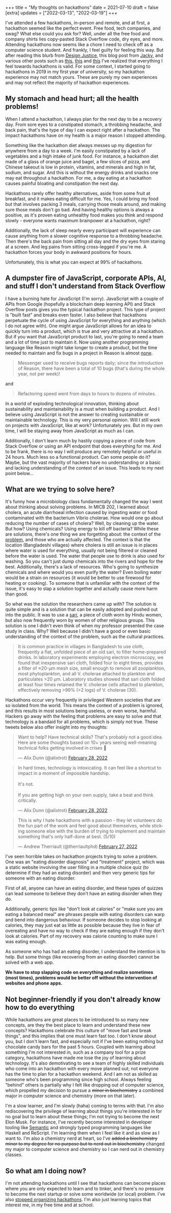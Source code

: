 +++
title = "My thoughts on hackathons"
date = 2021-07-10
draft = false
[extra]
updates = ["2022-03-13", "2022-03-19"]
+++

I've attended a few hackathons, in-person and remote, and at first, a hackathon seemed like the perfect event. Free food, tech companies, and swag? What else could you ask for? Well, under all the free food and company shirts lies copy-pasted Stack Overflow code, dry eyes, and more. Attending hackathons now seems like a chore I need to check off as a computer science student. And frankly, I feel guilty for feeling this way. But after reading this blurb from [Design Justice](https://files.slack.com/files-pri/T01V91WKPRS-F0237LNNB25/image.png), this blog post from [Jacky](https://jzhao.xyz/posts/hackathons/?ref=home), and various other posts such as [this](https://www.quora.com/Why-might-someone-really-like-programming-contests-but-have-no-desire-to-go-to-a-hackathon), [this](https://dev.to/shobhitic/why-i-am-not-going-to-attend-hackathons-anymore-2896) and [this](https://thedailytexan.com/2018/05/02/fall-out-of-love-with-the-hackathon/) I've realized that everything I feel towards hackathons is valid. For some context, I started going to hackathons in 2019 in my first year of university, so my hackathon experience may not match yours. These are purely my own experiences and may not reflect the majority of hackathon experiences.

## My stomach and head hurt; all the health problems!
When I attend a hackathon, I always plan for the next day to be a recovery day. From sore eyes to a constipated stomach, a throbbing headache, and back pain, that's the type of day I can expect right after a hackathon. The impact hackathons have on my health is a major reason I stopped attending. 

Something like the hackathon diet always messes up my digestion for anywhere from a day to a week. I'm easily constipated by a lack of vegetables and a high intake of junk food. For instance, a hackathon diet made of a glass of orange juice and bagel, a few slices of pizza, and Chinese takeout is low in protein, vitamins, and minerals and high in fat, sodium, and sugar. And this is without the energy drinks and snacks one may eat throughout a hackathon. For me, a day eating at a hackathon causes painful bloating and constipation the next day. 

Hackathons rarely offer healthy alternatives, aside from some fruit at breakfast, and it makes eating difficult for me. Yes, I could bring my food but that involves packing 3 meals, carrying those meals around, and making sure those meals don't go bad. And having healthy options is always a positive, as it's proven eating unhealthy food makes you think and respond slowly - everyone wants maximum brainpower at a hackathon, right?

Additionally, the lack of sleep nearly every participant will experience can cause anything from a slower cognitive response to a throbbing headache. Then there's the back pain from sitting all day and the dry eyes from staring at a screen. And leg pains from sitting cross-legged if you're me. A hackathon forces your body in awkward positions for hours. 

Unfortunately, this is what you can expect at 99% of hackathons. 

## A dumpster fire of JavaScript, corporate APIs, AI, and stuff I don't understand from Stack Overflow
I have a burning hate for JavaScript (I'm sorry). JavaScript with a couple of APIs from Google (hopefully a blockchain deep learning API) and Stack Overflow posts gives you the typical hackathon project. This type of project is "built fast" and breaks even faster. I also believe that hackathons perpetuate the cycle of using JavaScript for everything and anything (which I do not agree with). One might argue JavaScript allows for an idea to quickly turn into a product, which is true and very attractive at a hackathon. But if you want that JavaScript product to last, you're going to need a team and a lot of time just to maintain it. Now using another programming language like Reason might take longer to create a product, but the time needed to maintain and fix bugs in a project in Reason is almost [none](https://reasonml.github.io/blog/2017/09/08/messenger-50-reason). 

> Messenger used to receive bugs reports daily; since the introduction of Reason, there have been a total of 10 bugs (that's during the whole year, not per week)! 

and 

> Refactoring speed went from days to hours to dozens of minutes. 

In a world of exploding technological innovation, thinking about sustainability and maintainability is a must when building a product. And I believe using JavaScript is not the answer to creating sustainable or maintainable technology. This is my very personal opinion. Will I still work on projects with JavaScript, like at work? Unfortunately yes. But in my own time, I will be staying away from JavaScript as much as I can. 

Additionally, I don't learn much by hastily copying a piece of code from Stack Overflow or using an API endpoint that does everything for me. And to be frank, there is no way I will produce any remotely helpful or useful in 24 hours. Much less so a functional product. Can some people do it? Maybe, but the vast majority of hackers have no understanding or a basic and lacking understanding of the context of an issue. This leads to my next point below...

## What are we trying to solve here?
It's funny how a microbiology class fundamentally changed the way I went about thinking about solving problems. In MICB 202, I learned about cholera, an acute diarrhoeal infection caused by ingesting water or food contaminated with the bacterium Vibrio cholerae. How would one go about reducing the number of cases of cholera? Well, by cleaning up the water. But how? Using chemicals? Using energy to kill off bacteria? While these are solutions, there's one thing we are forgetting about: the context of the [problem](https://www.pnas.org/content/100/3/1051), and those who are actually affected. The context is that the location (Bangladeshi villages) where cholera is still an issue is in places where water is used for everything, usually not being filtered or cleaned before the water is used. The water that people use to drink is also used for washing. So you can't just dump chemicals into the rivers and hope for the best. Additionally, there's a lack of resources. Who's going to synthesize chemicals and where would you even purify the water? Even boiling water would be a strain on resources (it would be better to use firewood for heating or cooking). To someone that is unfamiliar with the context of the issue, it's easy to slap a solution together and actually cause more harm than good.

So what was the solution the researchers came up with? The solution is quite simple and is a solution that can be easily adopted and pushed out into the public. It was to use a [sari](https://www.encyclopedia.com/places/asia/iranian-political-geography/sari), a piece of cloth worn by Hindu women, but also now frequently worn by women of other religious groups. This solution is one I didn't even think of when my professor presented the case study in class. Why? Well because I didn't have a good or even basic understanding of the context of the problem, such as the cultural practices.

> It is common practice in villages in Bangladesh to use cloth, frequently a flat, unfolded piece of an old sari, to filter home-prepared drinks. In laboratory experiments employing electron microscopy, we found that inexpensive sari cloth, folded four to eight times, provides a filter of ≈20-μm mesh size, small enough to remove all zooplankton, most phytoplankton, and all V. cholerae attached to plankton and particulates >20 μm. Laboratory studies showed that sari cloth folded at least four times retained the V. cholerae cells attached to plankton, effectively removing >99% (>2 logs) of V. cholerae (30).

Hackathons occur very frequently in privileged Western societies that are so isolated from the world. This means the context of a problem is ignored, and this results in most solutions being useless, or even worse, harmful. Hackers go away with the feeling that problems are easy to solve and that technology is a bandaid for all problems, which is simply not true. These tweets below also offer insight into my thoughts:

<blockquote class="twitter-tweet"><p lang="en" dir="ltr">Want to help? Have technical skills? That&#39;s probably not a good idea. Here are some thoughts based on 10+ years seeing well-meaning technical folks getting involved in crises 🧵</p>&mdash; Alix Dunn (@alixtrot) <a href="https://twitter.com/alixtrot/status/1498217959654895618?ref_src=twsrc%5Etfw">February 28, 2022</a></blockquote> <script async src="https://platform.twitter.com/widgets.js" charset="utf-8"></script>

<blockquote class="twitter-tweet"><p lang="en" dir="ltr">In hard times, technology is intoxicating. It can feel like a shortcut to impact in a moment of impossible hardship. <br><br>It&#39;s not. <br><br>If you are getting high on your own supply, take a beat and think critically.</p>&mdash; Alix Dunn (@alixtrot) <a href="https://twitter.com/alixtrot/status/1498217964855869442?ref_src=twsrc%5Etfw">February 28, 2022</a></blockquote> <script async src="https://platform.twitter.com/widgets.js" charset="utf-8"></script>

<blockquote class="twitter-tweet"><p lang="en" dir="ltr">This is why I hate hackathons with a passion - they let volunteers do the fun part of the work and feel good about themselves, while sticking someone else with the burden of trying to implement and maintain something that&#39;s only half-done at best. (5/10)</p>&mdash; Andrew Therriault (@therriaultphd) <a href="https://twitter.com/therriaultphd/status/1497752571238400001?ref_src=twsrc%5Etfw">February 27, 2022</a></blockquote> <script async src="https://platform.twitter.com/widgets.js" charset="utf-8"></script>

I've seen horrible takes on hackathon projects trying to solve a problem. One was an "eating disorder diagnosis" and "treatment" project, which was a static website involving the user filling in a multiple choice quiz (to determine if they had an eating disorder) and then very generic tips for someone with an eating disorder. 

First of all, anyone can have an eating disorder, and these types of quizzes can lead someone to believe they don't have an eating disorder when they do. 

Additionally, generic tips like "don't look at calories" or "make sure you are eating a balanced meal" are phrases people with eating disorders can warp and bend into dangerous behaviour. If someone decides to stop looking at calories, they may just eat as little as possible because they live in fear of overeating and have no way to check if they are eating enough if they don't look at calories. Part of my recovery was calorie counting to make sure I was eating enough.

As someone who has had an eating disorder, I understand the intention is to help. But some things (like recovering from an eating disorder) cannot be solved with a web app.

**We have to stop slapping code on everything and realize sometimes (most times), problems would be better off without the intervention of websites and phone apps.**

## Not beginner-friendly if you don't already know how to do everything
While hackathons are great places to be introduced to so many new concepts, are they the best place to learn and understand these new concepts? Hackathons celebrate this culture of "move fast and break things", and this implies that one must learn fast too. I don't know about you, but I don't learn fast, and especially not if I've been eating nothing but chocolate candy bars for the past 5 hours. Coupled with learning about something I'm not interested in, such as a company tool for a prize category, hackathons have made me lose the joy of learning about technology. It's also demotivating to see a team of highly skilled individuals who come into an hackathon with every move planned out; not everyone has the time to plan for a hackathon weekend. And I am not as skilled as someone who's been programming since high school. Always feeling "behind" others is partially why I felt like dropping out of computer science, which propelled my decision to pursue a <s>minor in biochemistry</s> a combined major in computer science and chemistry (more on that later). 

I'm a slow learner, and I'm slowly (haha) coming to terms with that. I'm also rediscovering the privilege of learning about things you're interested in for no goal but to learn about these things; I'm not trying to become the next Elon Musk. For instance, I've recently become interested in developer tooling like [Semantic](https://github.com/github/semantic) and strongly typed programming languages like Haskell and ReScript. I'm learning them when I feel like it and as slow as I want to. I'm also a chemistry nerd at heart, so I've <s>added a biochemistry minor to my degree for no purpose but to nerd out in biochemistry</s> changed my major to computer science and chemistry so I can nerd out in chemistry classes. 

## So what am I doing now?
I'm not attending hackathons until I see that hackathons can become places where you are only expected to learn and to tinker, and there's no pressure to become the next startup or solve some worldwide (or local) problem. I've also [stopped organizing hackathons](@/blog/criticism/leaving-extrac.md). I'm also just learning topics that interest me, in my free time and at school.
